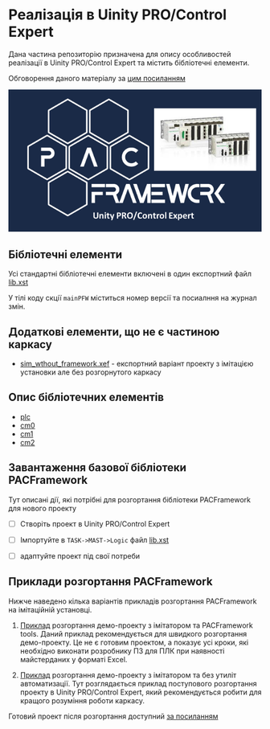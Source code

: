 # Реалізація в Uinity PRO/Control Expert

Дана частина репозиторію призначена для опису особливостей реалізації в Uinity PRO/Control Expert та містить бібліотечні елементи.

Обговорення даного матеріалу за [цим посиланням](https://github.com/pupenasan/PACFramework/issues/58)

![](logo.png)

## Бібліотечні елементи

Усі стандартні бібліотечні елементи включені в один експортний файл [lib.xst](lib.xst)

У тілі коду скції `mainPFW` міститься номер версії та посиалння на журнал змін. 

## Додаткові елементи, що не є частиною каркасу  

- [sim_wthout_framework.xef](sim_wthout_framework.xef) - експортний варіант проекту з імітацією установки але без розгорнутого каркасу  

## Опис бібліотечних елементів

- [plc](plc.md)
- [cm0](cm_0.md)
- [cm1](cm_1.md)
- [cm2](cm_2.md)

## Завантаження базової бібліотеки PACFramework

Тут описані дії, які потрібні для розгортання бібліотеки PACFramework для нового проекту  

- [ ] Створіть проект в Uinity PRO/Control Expert

- [ ] Імпортуйте в `TASK->MAST->Logic` файл [lib.xst](lib.xst)

- [ ] адаптуйте проект під свої потреби

## Приклади розгортання PACFramework

Нижче наведено кілька варіантів прикладів розгортання PACFramework на імітаційній установці.

1) [Приклад](deployex1.md) розгортання демо-проекту з імітатором та PACFramework tools. Даний приклад рекомендується для швидкого розгортання демо-проекту. Це не є готовим проектом, а показує усі кроки, які необхідно виконати розробнику ПЗ для ПЛК при наявності майстерданих у форматі Excel.

2) [Приклад](deployex2.md) розгортання демо-проекту з імітатором та без утиліт автоматизації. Тут розглядається приклад поступового розгортання проекту в Uinity PRO/Control Expert, який рекомендується робити для кращого розуміння роботи каркасу.

Готовий проект після розгортання доступний [за посиланням](pacexample.xef)     

